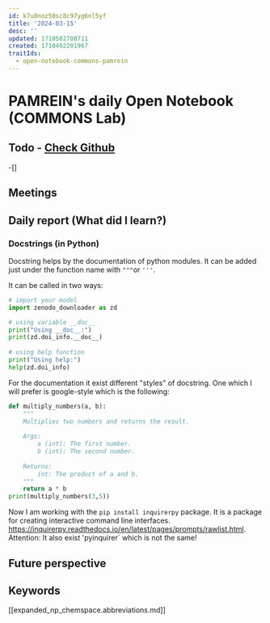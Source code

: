```yaml
---
id: k7u8noz50sc8c97yg6nl5yf
title: '2024-03-15'
desc: ''
updated: 1710502700711
created: 1710492201967
traitIds:
  - open-notebook-commons-pamrein
---
```


# PAMREIN's daily Open Notebook (COMMONS Lab)

## Todo - [Check Github](https://github.com/orgs/commons-research/projects/2/views/1)
-[]


## Meetings



## Daily report (What did I learn?)

### Docstrings (in Python)
Docstring helps by the documentation of python modules. It can be added just under the function name with `"""`or `'''`.   

It can be called in two ways:

```py
# import your model
import zenodo_downloader as zd

# using variable __doc__
print("Using __doc__:")
print(zd.doi_info.__doc__)
 
# using help function
print("Using help:")
help(zd.doi_info)
```

For the documentation it exist different "styles" of docstring. One which I will prefer is google-style which is the following:
```py
def multiply_numbers(a, b):
    """
    Multiplies two numbers and returns the result.
 
    Args:
        a (int): The first number.
        b (int): The second number.
 
    Returns:
        int: The product of a and b.
    """
    return a * b
print(multiply_numbers(3,5))
```

Now I am working with the `pip install inquirerpy` package. It is a package for creating interactive command line interfaces.
<https://inquirerpy.readthedocs.io/en/latest/pages/prompts/rawlist.html>.   
Attention: It also exist 'pyinquirer` which is not the same!


## Future perspective



## Keywords
[[expanded_np_chemspace.abbreviations.md]]
